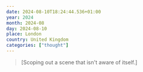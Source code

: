 ```yaml
---
date: 2024-08-10T18:24:44.536+01:00
year: 2024
month: 2024-08
day: 2024-08-10
place: London
country: United Kingdom
categories: ["thought"]
---
```

> [Scoping out a scene that isn't aware of itself.]
